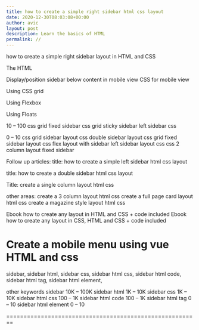 ```yaml
---
title: how to create a simple right sidebar html css layout
date: 2020-12-30T08:03:08+00:00
author: avic
layout: post
description: Learn the basics of HTML
permalink: //
---
```

how to create a simple right sidebar layout in HTML and CSS

The HTML

Display/position sidebar below content in mobile view
CSS for mobile view


Using CSS grid

Using Flexbox

Using Floats






10 – 100
css grid fixed sidebar
css grid sticky sidebar
left sidebar css


0 – 10
css grid sidebar layout
css double sidebar layout
css grid fixed sidebar layout
css flex layout with sidebar
left sidebar layout css
css 2 column layout fixed sidebar





Follow up articles:
title: how to create a simple left sidebar html css layout

title: how to create a double sidebar html css layout

Title: create a single column layout html css

other areas:
create a 3 column layout html css
create a full page card layout html css
create a magazine style layout html css

Ebook how to create any layout in HTML and CSS + code included
Ebook how to create any layout in CSS, HTML and CSS + code included

Create a mobile menu using vue HTML and css
==========================================================
sidebar, sidebar html, sidebar css, sidebar html css, sidebar html code, sidebar html tag, sidebar html element, 

other keywords
sidebar
10K – 100K
sidebar html
1K – 10K
sidebar css
1K – 10K
sidebar html css
100 – 1K
sidebar html code
100 – 1K
sidebar html tag
0 – 10
sidebar html element
0 – 10

========================================================

